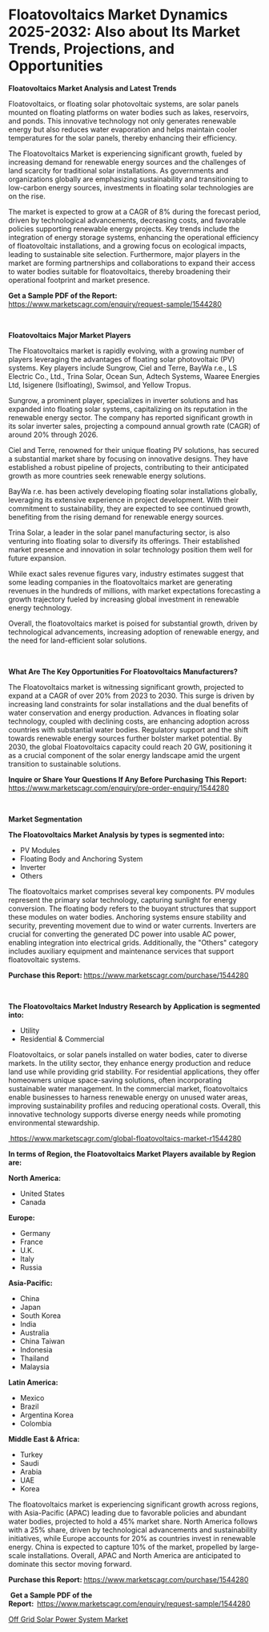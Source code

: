 <p><h1>Floatovoltaics Market Dynamics 2025-2032: Also about Its Market Trends, Projections, and Opportunities</h1></p><p><strong>Floatovoltaics Market Analysis and Latest Trends</strong></p>
<p><p>Floatovoltaics, or floating solar photovoltaic systems, are solar panels mounted on floating platforms on water bodies such as lakes, reservoirs, and ponds. This innovative technology not only generates renewable energy but also reduces water evaporation and helps maintain cooler temperatures for the solar panels, thereby enhancing their efficiency. </p><p>The Floatovoltaics Market is experiencing significant growth, fueled by increasing demand for renewable energy sources and the challenges of land scarcity for traditional solar installations. As governments and organizations globally are emphasizing sustainability and transitioning to low-carbon energy sources, investments in floating solar technologies are on the rise. </p><p>The market is expected to grow at a CAGR of 8% during the forecast period, driven by technological advancements, decreasing costs, and favorable policies supporting renewable energy projects. Key trends include the integration of energy storage systems, enhancing the operational efficiency of floatovoltaic installations, and a growing focus on ecological impacts, leading to sustainable site selection. Furthermore, major players in the market are forming partnerships and collaborations to expand their access to water bodies suitable for floatovoltaics, thereby broadening their operational footprint and market presence.</p></p>
<p><strong>Get a Sample PDF of the Report:&nbsp;</strong> <a href="https://www.marketscagr.com/enquiry/request-sample/1544280?utm_campaign=1995&utm_medium=2&utm_source=Github&utm_content=ia&utm_term=13022025&utm_id=floatovoltaics">https://www.marketscagr.com/enquiry/request-sample/1544280</a></p>
<p>&nbsp;</p>
<p><strong>Floatovoltaics Major Market Players</strong></p>
<p><p>The Floatovoltaics market is rapidly evolving, with a growing number of players leveraging the advantages of floating solar photovoltaic (PV) systems. Key players include Sungrow, Ciel and Terre, BayWa r.e., LS Electric Co., Ltd., Trina Solar, Ocean Sun, Adtech Systems, Waaree Energies Ltd, Isigenere (Isifloating), Swimsol, and Yellow Tropus.</p><p>Sungrow, a prominent player, specializes in inverter solutions and has expanded into floating solar systems, capitalizing on its reputation in the renewable energy sector. The company has reported significant growth in its solar inverter sales, projecting a compound annual growth rate (CAGR) of around 20% through 2026.</p><p>Ciel and Terre, renowned for their unique floating PV solutions, has secured a substantial market share by focusing on innovative designs. They have established a robust pipeline of projects, contributing to their anticipated growth as more countries seek renewable energy solutions.</p><p>BayWa r.e. has been actively developing floating solar installations globally, leveraging its extensive experience in project development. With their commitment to sustainability, they are expected to see continued growth, benefiting from the rising demand for renewable energy sources.</p><p>Trina Solar, a leader in the solar panel manufacturing sector, is also venturing into floating solar to diversify its offerings. Their established market presence and innovation in solar technology position them well for future expansion.</p><p>While exact sales revenue figures vary, industry estimates suggest that some leading companies in the floatovoltaics market are generating revenues in the hundreds of millions, with market expectations forecasting a growth trajectory fueled by increasing global investment in renewable energy technology.</p><p>Overall, the floatovoltaics market is poised for substantial growth, driven by technological advancements, increasing adoption of renewable energy, and the need for land-efficient solar solutions.</p></p>
<p>&nbsp;</p>
<p><strong>What Are The Key Opportunities For Floatovoltaics Manufacturers?</strong></p>
<p><p>The Floatovoltaics market is witnessing significant growth, projected to expand at a CAGR of over 20% from 2023 to 2030. This surge is driven by increasing land constraints for solar installations and the dual benefits of water conservation and energy production. Advances in floating solar technology, coupled with declining costs, are enhancing adoption across countries with substantial water bodies. Regulatory support and the shift towards renewable energy sources further bolster market potential. By 2030, the global Floatovoltaics capacity could reach 20 GW, positioning it as a crucial component of the solar energy landscape amid the urgent transition to sustainable solutions.</p></p>
<p><strong>Inquire or Share Your Questions If Any Before Purchasing This Report:</strong> <a href="https://www.marketscagr.com/enquiry/pre-order-enquiry/1544280?utm_campaign=1995&utm_medium=2&utm_source=Github&utm_content=ia&utm_term=13022025&utm_id=floatovoltaics">https://www.marketscagr.com/enquiry/pre-order-enquiry/1544280</a></p>
<p>&nbsp;</p>
<p><strong>Market Segmentation</strong></p>
<p><strong>The Floatovoltaics Market Analysis by types is segmented into:</strong></p>
<p><ul><li>PV Modules</li><li>Floating Body and Anchoring System</li><li>Inverter</li><li>Others</li></ul></p>
<p><p>The floatovoltaics market comprises several key components. PV modules represent the primary solar technology, capturing sunlight for energy conversion. The floating body refers to the buoyant structures that support these modules on water bodies. Anchoring systems ensure stability and security, preventing movement due to wind or water currents. Inverters are crucial for converting the generated DC power into usable AC power, enabling integration into electrical grids. Additionally, the "Others" category includes auxiliary equipment and maintenance services that support floatovoltaic systems.</p></p>
<p><strong>Purchase this Report:&nbsp;</strong><a href="https://www.marketscagr.com/purchase/1544280?utm_campaign=1995&utm_medium=2&utm_source=Github&utm_content=ia&utm_term=13022025&utm_id=floatovoltaics">https://www.marketscagr.com/purchase/1544280</a></p>
<p>&nbsp;</p>
<p><strong>The Floatovoltaics Market Industry Research by Application is segmented into:</strong></p>
<p><ul><li>Utility</li><li>Residential & Commercial</li></ul></p>
<p><p>Floatovoltaics, or solar panels installed on water bodies, cater to diverse markets. In the utility sector, they enhance energy production and reduce land use while providing grid stability. For residential applications, they offer homeowners unique space-saving solutions, often incorporating sustainable water management. In the commercial market, floatovoltaics enable businesses to harness renewable energy on unused water areas, improving sustainability profiles and reducing operational costs. Overall, this innovative technology supports diverse energy needs while promoting environmental stewardship.</p></p>
<p><a href="https://www.marketscagr.com/global-floatovoltaics-market-r1544280?utm_campaign=1995&utm_medium=2&utm_source=Github&utm_content=ia&utm_term=13022025&utm_id=floatovoltaics">&nbsp;https://www.marketscagr.com/global-floatovoltaics-market-r1544280</a></p>
<p><strong>In terms of Region, the Floatovoltaics Market Players available by Region are:</strong></p>
<p>
    <p> <strong> North America: </strong>
        <ul>
            <li>United States</li>
            <li>Canada</li>
        </ul>
        </p> 
    <p> <strong> Europe: </strong>
        <ul>
            <li>Germany</li>
            <li>France</li>
            <li>U.K.</li>
            <li>Italy</li>
            <li>Russia</li>
        </ul>
        </p> 
    <p> <strong> Asia-Pacific: </strong>
        <ul>
            <li>China</li>
            <li>Japan</li>
            <li>South Korea</li>
            <li>India</li>
            <li>Australia</li>
            <li>China Taiwan</li>
            <li>Indonesia</li>
            <li>Thailand</li>
            <li>Malaysia</li>
        </ul>
        </p> 
    <p> <strong> Latin America: </strong>
        <ul>
            <li>Mexico</li>
            <li>Brazil</li>
            <li>Argentina Korea</li>
            <li>Colombia</li>
        </ul>
        </p> 
    <p> <strong> Middle East & Africa: </strong>
        <ul>
            <li>Turkey</li>
            <li>Saudi</li>
            <li>Arabia</li>
            <li>UAE</li>
            <li>Korea</li>
        </ul>
    </p>
    </p>
<p><p>The floatovoltaics market is experiencing significant growth across regions, with Asia-Pacific (APAC) leading due to favorable policies and abundant water bodies, projected to hold a 45% market share. North America follows with a 25% share, driven by technological advancements and sustainability initiatives, while Europe accounts for 20% as countries invest in renewable energy. China is expected to capture 10% of the market, propelled by large-scale installations. Overall, APAC and North America are anticipated to dominate this sector moving forward.</p></p>
<p><strong>Purchase this Report: </strong><a href="https://www.marketscagr.com/purchase/1544280?utm_campaign=1995&utm_medium=2&utm_source=Github&utm_content=ia&utm_term=13022025&utm_id=floatovoltaics">https://www.marketscagr.com/purchase/1544280</a></p>
<p>&nbsp;<strong>Get a Sample PDF of the Report:&nbsp;&nbsp;</strong><a href="https://www.marketscagr.com/enquiry/request-sample/1544280?utm_campaign=1995&utm_medium=2&utm_source=Github&utm_content=ia&utm_term=13022025&utm_id=floatovoltaics">https://www.marketscagr.com/enquiry/request-sample/1544280</a></p>
<p><strong></strong></p>
<p><p><a href="https://github.com/irfadac/Market-Research-Report-List-5/blob/main/off-grid-solar-power-system-market.md?utm_campaign=1995&utm_medium=2&utm_source=Github&utm_content=ia&utm_term=13022025&utm_id=floatovoltaics">Off Grid Solar Power System Market</a></p></p>